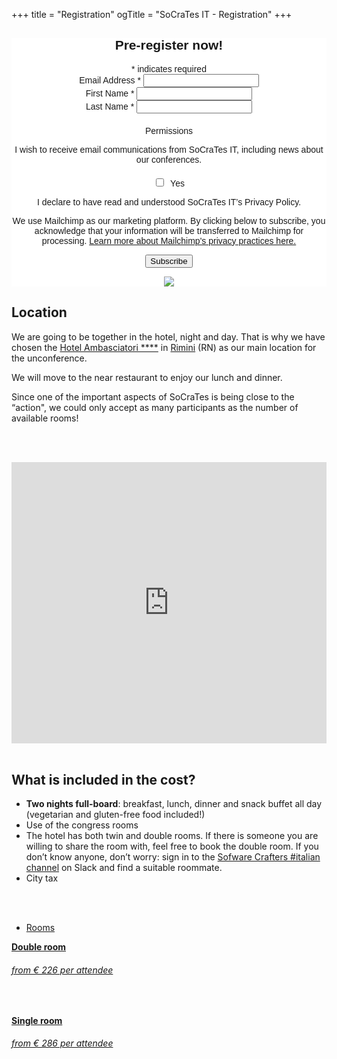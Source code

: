 +++
title = "Registration"
ogTitle = "SoCraTes IT - Registration"
+++

<style type="text/css">
    #registration-form {
        margin-bottom: 20em;
    }
</style>
<div class="registration-form" style="text-align: center;">
<!-- insert MailChimp form here -->


<!-- Begin Mailchimp Signup Form -->
<link href="//cdn-images.mailchimp.com/embedcode/classic-10_7_dtp.css" rel="stylesheet" type="text/css">
<style type="text/css">
	#mc_embed_signup{background:#fff; clear:left; font:14px Helvetica,Arial,sans-serif;  width:100%;}
	/* Add your own Mailchimp form style overrides in your site stylesheet or in this style block.
	   We recommend moving this block and the preceding CSS link to the HEAD of your HTML file. */
</style>
<style type="text/css">
	#mc-embedded-subscribe-form input[type=checkbox]{display: inline; width: auto;margin-right: 10px;}
	#mergeRow-gdpr {margin-top: 20px;}
	#mergeRow-gdpr fieldset label {font-weight: normal;}
	#mc-embedded-subscribe-form .mc_fieldset{border:none;min-height: 0px;padding-bottom:0px;}
</style>
<div id="mc_embed_signup">
<form action="https://socrates-conference.us20.list-manage.com/subscribe/post?u=4e24ba7602f7acf9fe79737d3&amp;id=be9dbd9e7a" method="post" id="mc-embedded-subscribe-form" name="mc-embedded-subscribe-form" class="validate" target="_blank" novalidate>
    <div id="mc_embed_signup_scroll">
	<h2>Pre-register now!</h2>
<div class="indicates-required"><span class="asterisk">*</span> indicates required</div>
<div class="mc-field-group">
	<label for="mce-EMAIL">Email Address  <span class="asterisk">*</span>
</label>
	<input type="email" value="" name="EMAIL" class="required email" id="mce-EMAIL">
</div>
<div class="mc-field-group">
	<label for="mce-FNAME">First Name  <span class="asterisk">*</span>
</label>
	<input type="text" value="" name="FNAME" class="required" id="mce-FNAME">
</div>
<div class="mc-field-group">
	<label for="mce-LNAME">Last Name  <span class="asterisk">*</span>
</label>
	<input type="text" value="" name="LNAME" class="required" id="mce-LNAME">
</div>
<div id="mergeRow-gdpr" class="mergeRow gdpr-mergeRow content__gdprBlock mc-field-group">
    <div class="content__gdpr">
        <label>Permissions</label>
        <p>I wish to receive email communications from SoCraTes IT, including news about our conferences.
</p>
        <fieldset class="mc_fieldset gdprRequired mc-field-group" name="interestgroup_field">
		<label class="checkbox subfield" for="gdpr_11381"><input type="checkbox" id="gdpr_11381" name="gdpr[11381]" value="Y" class="av-checkbox gdpr"><span>Yes</span> </label>
        </fieldset>
        <p>I declare to have read and understood SoCraTes IT’s Privacy Policy.</p>
    </div>
    <div class="content__gdprLegal">
        <p>We use Mailchimp as our marketing platform. By clicking below to subscribe, you acknowledge that your information will be transferred to Mailchimp for processing. <a href="https://mailchimp.com/legal/terms" target="_blank">Learn more about Mailchimp's privacy practices here.</a></p>
    </div>
</div>
<div hidden="true"><input type="hidden" name="tags" value="2701283"></div>
	<div id="mce-responses" class="clear foot">
		<div class="response" id="mce-error-response" style="display:none"></div>
		<div class="response" id="mce-success-response" style="display:none"></div>
	</div>    <!-- real people should not fill this in and expect good things - do not remove this or risk form bot signups-->
    <div style="position: absolute; left: -5000px;" aria-hidden="true"><input type="text" name="b_4e24ba7602f7acf9fe79737d3_be9dbd9e7a" tabindex="-1" value=""></div>
        <div class="optionalParent">
            <div class="clear foot">
                <input type="submit" value="Subscribe" name="subscribe" id="mc-embedded-subscribe" class="button">
                <p class="brandingLogo"><a href="http://eepurl.com/h0-nev" title="Mailchimp - email marketing made easy and fun"><img src="https://eep.io/mc-cdn-images/template_images/branding_logo_text_dark_dtp.svg"></a></p>
            </div>
        </div>
    </div>
</form>
</div>
<script type='text/javascript' src='//s3.amazonaws.com/downloads.mailchimp.com/js/mc-validate.js'></script><script type='text/javascript'>(function($) {window.fnames = new Array(); window.ftypes = new Array();fnames[0]='EMAIL';ftypes[0]='email';fnames[1]='FNAME';ftypes[1]='text';fnames[2]='LNAME';ftypes[2]='text';fnames[3]='MMERGE3';ftypes[3]='text';fnames[5]='MMERGE5';ftypes[5]='text';fnames[7]='MMERGE7';ftypes[7]='text';fnames[8]='MMERGE8';ftypes[8]='text';fnames[10]='MMERGE10';ftypes[10]='text';fnames[11]='MMERGE11';ftypes[11]='text';}(jQuery));var $mcj = jQuery.noConflict(true);</script>
<!--End mc_embed_signup-->

<!-- insert MailChimp form above here -->
</div>


## Location
We are going to be together in the hotel, night and day. That is why we have chosen the [Hotel Ambasciatori ****](https://www.hotelambasciatori.it/) in [Rimini](https://www.google.com/maps/place/Hotel+Ambasciatori+Rimini/@44.0688379,12.5779755,17z/data=!3m1!4b1!4m8!3m7!1s0x132cc377163d5c69:0x342e6d3ad7ed633a!5m2!4m1!1i2!8m2!3d44.0689435!4d12.5804307) (RN) as our main location for the unconference.

We will move to the near restaurant to enjoy our lunch and dinner.

Since one of the important aspects of SoCraTes is being close to the “action", we could only accept as many participants as the number of available rooms!

<br/><br/>

<div class="container">
  <div class="intro-text">
    <iframe src="https://www.google.com/maps/embed?pb=!1m18!1m12!1m3!1d2866.7033423208427!2d12.577975515511294!3d44.06883407910921!2m3!1f0!2f0!3f0!3m2!1i1024!2i768!4f13.1!3m3!1m2!1s0x132cc377163d5c69%3A0x342e6d3ad7ed633a!2sHotel%20Ambasciatori%20Rimini!5e0!3m2!1sit!2sch!4v1654065074501!5m2!1sit!2sch" width="100%" height="450" style="border:0;" allowfullscreen="" loading="lazy" referrerpolicy="no-referrer-when-downgrade">
    </iframe> 
  </div>
</div>

<br/>


## What is included in the cost?

* **Two nights full-board**: breakfast, lunch, dinner and snack buffet all day (vegetarian and gluten-free food included!)
* Use of the congress rooms
* The hotel has both twin and double rooms. If there is someone you are willing to share the room with, feel free to book the double room. If you don’t know anyone, don’t worry: sign in to the [Sofware Crafters #italian channel](http://slack.softwarecraftsmanship.org/) on Slack and find a suitable roommate.
* City tax


<br/><br/>

<div class="row schedule schedule-light">
    <ul class="nav nav-schedule">
        <li><a href="Rooms" data-toggle="tab">Rooms</a></li>
    </ul>
    <div class="tab-content">
        <div id="schedule3_day1" class="tab-pane fade active in">
            <div class="panel-group" id="schedule3_day1_timeline">
                <div class="panel schedule-item">
                    <a data-toggle="collapse" href="#schedule3_day1_time1" class="schedule-item-toggle">
                        <strong class="time highlight">Double room</strong>
                        <div class="lecture-icon-wrapper"><span class="fa fa-bed"></span></div>
                        <h6 class="time highlight price">from € 226 per attendee</h6>
                    </a>
                    <div id="schedule3_day1_time1" class="panel-collapse collapse in schedule-item-body">
                        <p class="description">&nbsp;</p>
                    </div>
                </div>
                <div class="panel schedule-item">
                    <a data-toggle="collapse" href="#schedule3_day1_time1" class="schedule-item-toggle">
                        <strong class="time highlight">Single room</strong>
                        <div class="lecture-icon-wrapper"><span class="fa fa-bed"></span></div>
                        <h6 class="time highlight price">from € 286 per attendee</h6>
                    </a>
                    <div id="schedule3_day1_time1" class="panel-collapse collapse in schedule-item-body">
                        <p class="description">&nbsp;</p>
                    </div>
                </div>
            </div>
        </div>
    </div>
</div>
